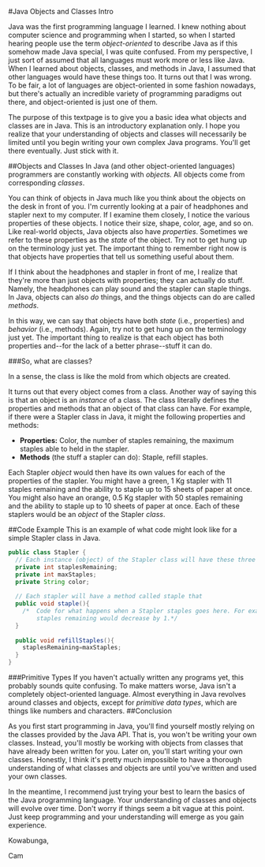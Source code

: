 #Java Objects and Classes Intro

Java was the first programming language I learned. I knew nothing about computer science and programming when I started, so when I started hearing people use the term *object-oriented* to describe Java as if this somehow made Java special, I was quite confused. From my perspective, I just sort of assumed that all languages must work more or less like Java. When I learned about objects, classes, and methods in Java, I assumed that other languages would have these things too. It turns out that I was wrong. To be fair, a lot of languages are object-oriented in some fashion nowadays, but there's actually an incredible variety of programming paradigms out there, and object-oriented is just one of them.

The purpose of this textpage is to give you a basic idea what objects and classes are in Java. This is an introductory explanation only. I hope you realize that your understanding of objects and classes will necessarily be limited until you begin writing your own complex Java programs. You'll get there eventually. Just stick with it.

##Objects and Classes
In Java (and other object-oriented languages) programmers are constantly working with *objects.* All objects come from corresponding *classes*.

You can think of objects in Java much like you think about the objects on the desk in front of you. I'm currently looking at a pair of headphones and stapler next to my computer. If I examine them closely, I notice the various properties of these objects. I notice their size, shape, color, age, and so on. Like real-world objects, Java objects also have *properties*. Sometimes we refer to these properties as the *state* of the object. Try not to get hung up on the terminology just yet. The important thing to remember right now is that objects have properties that tell us something useful about them.

If I think about the headphones and stapler in front of me, I realize that they're more than just objects with properties; they can actually do stuff. Namely, the headphones can play sound and the stapler can staple things. In Java, objects can also *do* things, and the things objects can do are called *methods*.

In this way, we can say that objects have both *state* (i.e., properties) and *behavior* (i.e., methods). Again, try not to get hung up on the terminology just yet. The important thing to realize is that each object has both properties and--for the lack of a better phrase--stuff it can do.

###So, what are classes?

In a sense, the class is like the mold from which objects are created.

It turns out that every object comes from a class. Another way of saying this is that an object is an *instance* of a class. The class literally defines the properties and methods that an object of that class can have. For example, if there were a Stapler class in Java, it might the following properties and methods:

* **Properties:** Color, the number of staples remaining, the maximum staples able to held in the stapler.
* **Methods** (the stuff a stapler can do): Staple, refill staples.

Each Stapler *object* would then have its own values for each of the properties of the stapler. You might have a green, 1 Kg stapler with 11 staples remaining and the ability to staple up to 15 sheets of paper at once. You might also have an orange, 0.5 Kg stapler with 50 staples remaining and the ability to staple up to 10 sheets of paper at once. Each of these staplers would be an *object* of the Stapler *class*.

##Code Example
This is an example of what code might look like for a simple Stapler class in Java.
```java
public class Stapler {
  // Each instance (object) of the Stapler class will have these three properties
  private int staplesRemaining;
  private int maxStaples;
  private String color;
  
  // Each stapler will have a method called staple that 
  public void staple(){
    /*  Code for what happens when a Stapler staples goes here. For example, the number
        staples remaining would decrease by 1.*/
  }
  
  public void refillStaples(){
    staplesRemaining=maxStaples;
  }
}
```


###Primitive Types
If you haven't actually written any programs yet, this probably sounds quite confusing. To make matters worse, Java isn't a completely object-oriented language. Almost everything in Java revolves around classes and objects, except for *primitive data types*, which are things like numbers and characters.
##Conclusion

As you first start programming in Java, you'll find yourself mostly relying on the classes provided by the Java API. That is, you won't be writing your own classes. Instead, you'll mostly be working with objects from classes that have already been written for you. Later on, you'll start writing your own classes. Honestly, I think it's pretty much impossible to have a thorough understanding of what classes and objects are until you've written and used your own classes.

In the meantime, I recommend just trying your best to learn the basics of the Java programming language. Your understanding of classes and objects will evolve over time. Don't worry if things seem a bit vague at this point. Just keep programming and your understanding will emerge as you gain experience.

Kowabunga,

Cam
